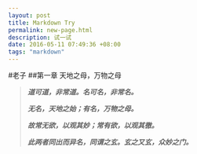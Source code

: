 ```yaml
---
layout: post
title: Markdown Try
permalink: new-page.html
description: 试一试
date: 2016-05-11 07:49:36 +08:00
tags: "markdown"
---
```

#老子
##第一章 天地之母，万物之母
>***道可道，非常道。名可名，非常名。***
>
>***无名，天地之始；有名，万物之母。***
>
>***故常无欲，以观其妙；常有欲，以观其徼。***
>
>***此两者同出而异名，同谓之玄。玄之又玄，众妙之门。***
